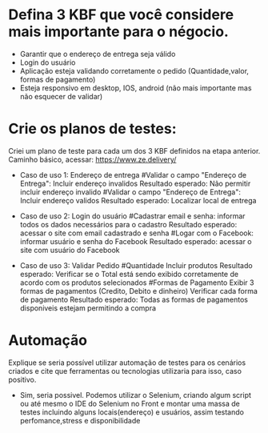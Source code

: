 # Defina 3 KBF que você considere mais importante para o négocio.
* Garantir que o endereço de entrega seja válido 
* Login do usuário 
* Aplicação esteja validando corretamente o pedido (Quantidade,valor, formas de pagamento)
* Esteja responsivo em  desktop, IOS, android (não mais importante mas não esquecer de validar)

# Crie os planos de testes:
Criei um plano de teste para cada um dos 3 KBF definidos na etapa anterior.
Caminho básico, acessar: https://www.ze.delivery/

* Caso de uso 1: Endereço de entrega
#Validar o campo "Endereço de Entrega": Incluir endereço invalidos
Resultado esperado: Não permitir incluir endereço invalido
#Validar o campo "Endereço de Entrega": Incluir endereço validos
Resultado esperado: Localizar local de entrega

* Caso de uso 2: Login do usuário
#Cadastrar email e senha: informar todos os dados necessários para o cadastro
Resultado esperado: acessar o site com email cadastrado e senha
#Logar com o Facebook: informar usuário e senha do Facebook
Resultado esperado: acessar o site com usuário do Facebook

* Caso de uso 3: Validar Pedido
#Quantidade
Incluir produtos
Resultado esperado: Verificar se o Total está sendo exibido corretamente de acordo com os produtos selecionados
#Formas de Pagamento
Exibir 3 formas de pagamentos (Credito, Debito e dinheiro)
Verificar cada forma de pagamento
Resultado esperado: Todas as formas de pagamentos disponiveis estejam permitindo a compra

# Automação
Explique se seria possível utilizar automação de testes para os cenários criados e cite que ferramentas ou tecnologias utilizaria para isso, caso positivo.

* Sim, seria possivel. Podemos utilizar o Selenium, criando algum script ou até mesmo o IDE do Selenium no Front e montar uma massa de testes incluindo alguns locais(endereço) e usuários, assim testando perfomance,stress e disponibilidade
